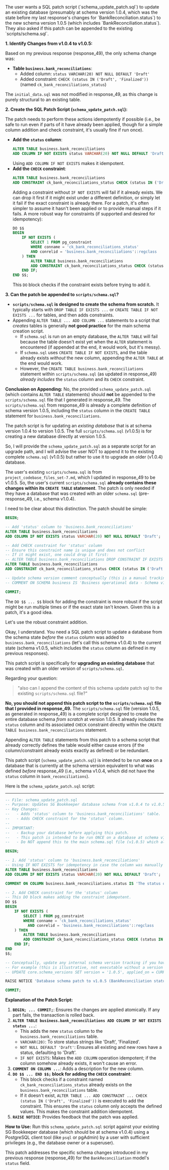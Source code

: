 <think>
The user wants a SQL patch script (`schema_update_patch.sql`) to update an existing database (presumably at schema version 1.0.4, which was the state before my last response's changes for `BankReconciliation.status`) to the new schema version 1.0.5 (which includes `BankReconciliation.status`).
They also asked if this patch can be appended to the existing `scripts/schema.sql`.

**1. Identify Changes from v1.0.4 to v1.0.5:**

Based on my previous response (response_49), the only schema change was:
*   **Table `business.bank_reconciliations`**:
    *   Added column: `status VARCHAR(20) NOT NULL DEFAULT 'Draft'`
    *   Added constraint: `CHECK (status IN ('Draft', 'Finalized'))` (named `ck_bank_reconciliations_status`)

The `initial_data.sql` was not modified in response_49, as this change is purely structural to an existing table.

**2. Create the SQL Patch Script (`schema_update_patch.sql`):**

The patch needs to perform these actions idempotently if possible (i.e., be safe to run even if parts of it have already been applied, though for a simple column addition and check constraint, it's usually fine if run once).

*   **Add the `status` column**:
    ```sql
    ALTER TABLE business.bank_reconciliations
    ADD COLUMN IF NOT EXISTS status VARCHAR(20) NOT NULL DEFAULT 'Draft';
    ```
    Using `ADD COLUMN IF NOT EXISTS` makes it idempotent.
*   **Add the `CHECK` constraint**:
    ```sql
    ALTER TABLE business.bank_reconciliations
    ADD CONSTRAINT ck_bank_reconciliations_status CHECK (status IN ('Draft', 'Finalized'));
    ```
    Adding a constraint without `IF NOT EXISTS` will fail if it already exists. We can drop it first if it might exist under a different definition, or simply let it fail if the exact constraint is already there. For a patch, it's often simpler to assume it hasn't been applied or to provide manual steps if it fails.
    A more robust way for constraints (if supported and desired for idempotency):
    ```sql
    DO $$
    BEGIN
        IF NOT EXISTS (
            SELECT 1 FROM pg_constraint
            WHERE conname = 'ck_bank_reconciliations_status'
            AND conrelid = 'business.bank_reconciliations'::regclass
        ) THEN
            ALTER TABLE business.bank_reconciliations
            ADD CONSTRAINT ck_bank_reconciliations_status CHECK (status IN ('Draft', 'Finalized'));
        END IF;
    END $$;
    ```
    This `DO` block checks if the constraint exists before trying to add it.

**3. Can the patch be appended to `scripts/schema.sql`?**

*   **`scripts/schema.sql` is designed to create the schema from scratch.** It typically starts with `DROP TABLE IF EXISTS ...` or `CREATE TABLE IF NOT EXISTS ...` for tables, and then adds constraints.
*   Appending `ALTER TABLE ... ADD COLUMN ...` statements to a script that *creates* tables is generally **not good practice** for the main schema creation script.
    *   If `schema.sql` is run on an empty database, the `ALTER TABLE` will fail because the table doesn't exist yet when the `ALTER` statement is encountered (if appended at the end, it would work, but it's messy).
    *   If `schema.sql` uses `CREATE TABLE IF NOT EXISTS`, and the table already exists *without* the new column, appending the `ALTER TABLE` at the end would work.
    *   However, the `CREATE TABLE business.bank_reconciliations` statement within `scripts/schema.sql` (as updated in response_49) *already includes* the `status` column and its `CHECK` constraint.

**Conclusion on Appending:**
No, the provided `schema_update_patch.sql` (which contains `ALTER TABLE` statements) should **not** be appended to the `scripts/schema.sql` file that I generated in response_49. The `scripts/schema.sql` from response_49 is already a complete definition of schema version 1.0.5, including the `status` column in the `CREATE TABLE` statement for `business.bank_reconciliations`.

The patch script is for updating an *existing database* that is at schema version 1.0.4 to version 1.0.5. The full `scripts/schema.sql` (v1.0.5) is for creating a new database directly at version 1.0.5.

So, I will provide the `schema_update_patch.sql` as a separate script for an upgrade path, and I will advise the user NOT to append it to the existing complete `schema.sql` (v1.0.5) but rather to use it to upgrade an older (v1.0.4) database.

The user's existing `scripts/schema.sql` is from `project_codebase_files_set-7.md`, which I updated in response_49 to be v1.0.5.
So, the user's current `scripts/schema.sql` **already contains these changes within its `CREATE TABLE` statement**. The patch is only needed if they have a database that was created with an older `schema.sql` (pre-response_49, i.e., schema v1.0.4).

I need to be clear about this distinction.
The patch should be simple:
```sql
BEGIN;

-- Add 'status' column to 'business.bank_reconciliations'
ALTER TABLE business.bank_reconciliations
ADD COLUMN IF NOT EXISTS status VARCHAR(20) NOT NULL DEFAULT 'Draft';

-- Add CHECK constraint for 'status' column
-- Ensure this constraint name is unique and does not conflict
-- If it might exist, one could drop it first:
-- ALTER TABLE business.bank_reconciliations DROP CONSTRAINT IF EXISTS ck_bank_reconciliations_status;
ALTER TABLE business.bank_reconciliations
ADD CONSTRAINT ck_bank_reconciliations_status CHECK (status IN ('Draft', 'Finalized'));

-- Update schema version comment conceptually (this is a manual tracking step)
-- COMMENT ON SCHEMA business IS 'Business operational data - Schema v1.0.5'; 

COMMIT;
```
The `DO $$ ... $$` block for adding the constraint is more robust if the script might be run multiple times or if the exact state isn't known. Given this is a patch, it's a good idea.

Let's use the robust constraint addition.
</think>

Okay, I understand. You need a SQL patch script to update a database from the schema state *before* the `status` column was added to `business.bank_reconciliations` (let's call this schema v1.0.4) to the current state (schema v1.0.5, which includes the `status` column as defined in my previous responses).

This patch script is specifically for **upgrading an existing database** that was created with an older version of `scripts/schema.sql`.

Regarding your question:
> "also can I append the content of this schema update patch sql to the existing `scripts/schema.sql` file?"

**No, you should not append this patch script to the `scripts/schema.sql` file that I provided in response_49.**
The `scripts/schema.sql` file (version 1.0.5, as generated in response_49) is a complete script designed to create the entire database schema *from scratch* at version 1.0.5. It already includes the `status` column and its associated `CHECK` constraint directly within the `CREATE TABLE business.bank_reconciliations` statement.

Appending `ALTER TABLE` statements from this patch to a schema script that already correctly defines the table would either cause errors (if the column/constraint already exists exactly as defined) or be redundant.

This patch script (`schema_update_patch.sql`) is intended to be run **once** on a database that is currently at the schema version equivalent to what was defined *before* response_49 (i.e., schema v1.0.4, which did not have the `status` column in `bank_reconciliations`).

Here is the `schema_update_patch.sql` script:

---
```sql
-- File: schema_update_patch.sql
-- Purpose: Updates SG Bookkeeper database schema from v1.0.4 to v1.0.5
-- Key Changes:
--   - Adds 'status' column to 'business.bank_reconciliations' table.
--   - Adds CHECK constraint for the 'status' column.
--
-- IMPORTANT:
--   - Backup your database before applying this patch.
--   - This patch is intended to be run ONCE on a database at schema v1.0.4.
--   - Do NOT append this to the main schema.sql file (v1.0.5) which already includes these changes.

BEGIN;

-- 1. Add 'status' column to 'business.bank_reconciliations'
-- Using IF NOT EXISTS for idempotency in case the column was manually added partially.
ALTER TABLE business.bank_reconciliations
ADD COLUMN IF NOT EXISTS status VARCHAR(20) NOT NULL DEFAULT 'Draft';

COMMENT ON COLUMN business.bank_reconciliations.status IS 'The status of the reconciliation, e.g., Draft, Finalized. Default is Draft.';

-- 2. Add CHECK constraint for the 'status' column
-- This DO block makes adding the constraint idempotent.
DO $$
BEGIN
    IF NOT EXISTS (
        SELECT 1 FROM pg_constraint
        WHERE conname = 'ck_bank_reconciliations_status'
          AND conrelid = 'business.bank_reconciliations'::regclass
    ) THEN
        ALTER TABLE business.bank_reconciliations
        ADD CONSTRAINT ck_bank_reconciliations_status CHECK (status IN ('Draft', 'Finalized'));
    END IF;
END
$$;

-- Conceptually, update any internal schema version tracking if you have one.
-- For example (this is illustrative, not executable without a version table):
-- UPDATE core.schema_versions SET version = '1.0.5', applied_on = CURRENT_TIMESTAMP WHERE component = 'database';

RAISE NOTICE 'Database schema patch to v1.0.5 (BankReconciliation status) applied successfully.';

COMMIT;
```

**Explanation of the Patch Script:**

1.  **`BEGIN; ... COMMIT;`**: Ensures the changes are applied atomically. If any part fails, the transaction is rolled back.
2.  **`ALTER TABLE business.bank_reconciliations ADD COLUMN IF NOT EXISTS status ...`**:
    *   This adds the new `status` column to the `business.bank_reconciliations` table.
    *   `VARCHAR(20)`: To store status strings like 'Draft', 'Finalized'.
    *   `NOT NULL DEFAULT 'Draft'`: Ensures all existing and new rows have a status, defaulting to 'Draft'.
    *   `IF NOT EXISTS`: Makes the `ADD COLUMN` operation idempotent; if the column somehow already exists, it won't cause an error.
3.  **`COMMENT ON COLUMN ...`**: Adds a description for the new column.
4.  **`DO $$ ... END $$;` block for adding the `CHECK` constraint**:
    *   This block checks if a constraint named `ck_bank_reconciliations_status` already exists on the `business.bank_reconciliations` table.
    *   If it doesn't exist, `ALTER TABLE ... ADD CONSTRAINT ... CHECK (status IN ('Draft', 'Finalized'))` is executed to add the constraint. This ensures the `status` column only accepts the defined values. This makes the constraint addition idempotent.
5.  **`RAISE NOTICE`**: Provides feedback that the patch was applied.

**How to Use:**
Run this `schema_update_patch.sql` script against your existing SG Bookkeeper database (which should be at schema v1.0.4) using a PostgreSQL client tool (like `psql` or pgAdmin) by a user with sufficient privileges (e.g., the database owner or a superuser).

This patch addresses the specific schema changes introduced in my previous response (response_49) for the `BankReconciliation` model's `status` field.
